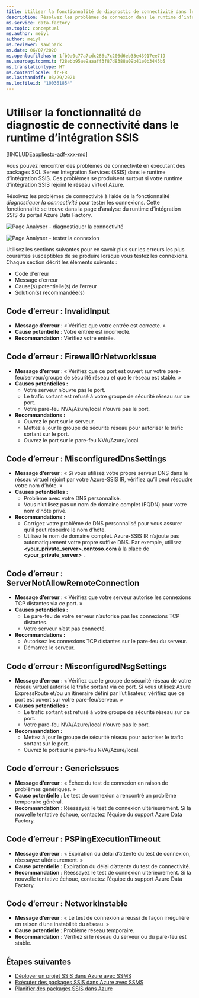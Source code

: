 ```yaml
---
title: Utiliser la fonctionnalité de diagnostic de connectivité dans le runtime d’intégration SSIS
description: Résolvez les problèmes de connexion dans le runtime d’intégration SSIS à l’aide de la fonctionnalité de diagnostic de connectivité.
ms.service: data-factory
ms.topic: conceptual
ms.author: meiyl
author: meiyl
ms.reviewer: sawinark
ms.date: 06/07/2020
ms.openlocfilehash: 1fb9a0c77a7cdc286c7c206d6eb33e43917ee719
ms.sourcegitcommit: f28ebb95ae9aaaff3f87d8388a09b41e0b3445b5
ms.translationtype: HT
ms.contentlocale: fr-FR
ms.lasthandoff: 03/29/2021
ms.locfileid: "100361854"
---
```

# <a name="use-the-diagnose-connectivity-feature-in-the-ssis-integration-runtime"></a>Utiliser la fonctionnalité de diagnostic de connectivité dans le runtime d’intégration SSIS

[!INCLUDE[appliesto-adf-xxx-md](includes/appliesto-adf-xxx-md.md)]

Vous pouvez rencontrer des problèmes de connectivité en exécutant des packages SQL Server Integration Services (SSIS) dans le runtime d’intégration SSIS. Ces problèmes se produisent surtout si votre runtime d’intégration SSIS rejoint le réseau virtuel Azure.

Résolvez les problèmes de connectivité à l’aide de la fonctionnalité *diagnostiquer la connectivité* pour tester les connexions. Cette fonctionnalité se trouve dans la page d’analyse du runtime d’intégration SSIS du portail Azure Data Factory.

 ![Page Analyser - diagnostiquer la connectivité](media/ssis-integration-runtime-diagnose-connectivity-faq/ssis-monitor-diagnose-connectivity.png)

 ![Page Analyser - tester la connexion](media/ssis-integration-runtime-diagnose-connectivity-faq/ssis-monitor-test-connection.png)

Utilisez les sections suivantes pour en savoir plus sur les erreurs les plus courantes susceptibles de se produire lorsque vous testez les connexions. Chaque section décrit les éléments suivants :

- Code d'erreur
- Message d’erreur
- Cause(s) potentielle(s) de l’erreur
- Solution(s) recommandée(s)

## <a name="error-code-invalidinput"></a>Code d’erreur : InvalidInput

- **Message d’erreur** : « Vérifiez que votre entrée est correcte. »
- **Cause potentielle** : Votre entrée est incorrecte.
- **Recommandation** : Vérifiez votre entrée.

## <a name="error-code-firewallornetworkissue"></a>Code d’erreur : FirewallOrNetworkIssue

- **Message d’erreur** : « Vérifiez que ce port est ouvert sur votre pare-feu/serveur/groupe de sécurité réseau et que le réseau est stable. »
- **Causes potentielles :**
  - Votre serveur n’ouvre pas le port.
  - Le trafic sortant est refusé à votre groupe de sécurité réseau sur ce port.
  - Votre pare-feu NVA/Azure/local n’ouvre pas le port.
- **Recommandations :**
  - Ouvrez le port sur le serveur.
  - Mettez à jour le groupe de sécurité réseau pour autoriser le trafic sortant sur le port.
  - Ouvrez le port sur le pare-feu NVA/Azure/local.

## <a name="error-code-misconfigureddnssettings"></a>Code d’erreur : MisconfiguredDnsSettings

- **Message d’erreur** : « Si vous utilisez votre propre serveur DNS dans le réseau virtuel rejoint par votre Azure-SSIS IR, vérifiez qu’il peut résoudre votre nom d’hôte. »
- **Causes potentielles :**
  -  Problème avec votre DNS personnalisé.
  -  Vous n’utilisez pas un nom de domaine complet (FQDN) pour votre nom d’hôte privé.
- **Recommandations :**
  -  Corrigez votre problème de DNS personnalisé pour vous assurer qu’il peut résoudre le nom d’hôte.
  -  Utilisez le nom de domaine complet. Azure-SSIS IR n’ajoute pas automatiquement votre propre suffixe DNS. Par exemple, utilisez **<your_private_server>.contoso.com** à la place de **<your_private_server>** .

## <a name="error-code-servernotallowremoteconnection"></a>Code d’erreur : ServerNotAllowRemoteConnection

- **Message d’erreur** : « Vérifiez que votre serveur autorise les connexions TCP distantes via ce port. »
- **Causes potentielles :**
  -  Le pare-feu de votre serveur n’autorise pas les connexions TCP distantes.
  -  Votre serveur n’est pas connecté.
- **Recommandations :**
  -  Autorisez les connexions TCP distantes sur le pare-feu du serveur.
  -  Démarrez le serveur.
   
## <a name="error-code-misconfigurednsgsettings"></a>Code d’erreur : MisconfiguredNsgSettings

- **Message d’erreur** : « Vérifiez que le groupe de sécurité réseau de votre réseau virtuel autorise le trafic sortant via ce port. Si vous utilisez Azure ExpressRoute et/ou un itinéraire défini par l’utilisateur, vérifiez que ce port est ouvert sur votre pare-feu/serveur. »
- **Causes potentielles :**
  -  Le trafic sortant est refusé à votre groupe de sécurité réseau sur ce port.
  -  Votre pare-feu NVA/Azure/local n’ouvre pas le port.
- **Recommandation :**
  -  Mettez à jour le groupe de sécurité réseau pour autoriser le trafic sortant sur le port.
  -  Ouvrez le port sur le pare-feu NVA/Azure/local.

## <a name="error-code-genericissues"></a>Code d’erreur : GenericIssues

- **Message d’erreur** : « Échec du test de connexion en raison de problèmes génériques. »
- **Cause potentielle** : Le test de connexion a rencontré un problème temporaire général.
- **Recommandation** : Réessayez le test de connexion ultérieurement. Si la nouvelle tentative échoue, contactez l’équipe du support Azure Data Factory.

## <a name="error-code-pspingexecutiontimeout"></a>Code d’erreur : PSPingExecutionTimeout

- **Message d’erreur** : « Expiration du délai d’attente du test de connexion, réessayez ultérieurement. »
- **Cause potentielle** : Expiration du délai d’attente du test de connectivité.
- **Recommandation** : Réessayez le test de connexion ultérieurement. Si la nouvelle tentative échoue, contactez l’équipe du support Azure Data Factory.

## <a name="error-code-networkinstable"></a>Code d’erreur : NetworkInstable

- **Message d’erreur** : « Le test de connexion a réussi de façon irrégulière en raison d’une instabilité du réseau. »
- **Cause potentielle** : Problème réseau temporaire.
- **Recommandation** : Vérifiez si le réseau du serveur ou du pare-feu est stable.

## <a name="next-steps"></a>Étapes suivantes

- [Déployer un projet SSIS dans Azure avec SSMS](/sql/integration-services/ssis-quickstart-deploy-ssms)
- [Exécuter des packages SSIS dans Azure avec SSMS](/sql/integration-services/ssis-quickstart-run-ssms)
- [Planifier des packages SSIS dans Azure](/sql/integration-services/lift-shift/ssis-azure-schedule-packages-ssms)